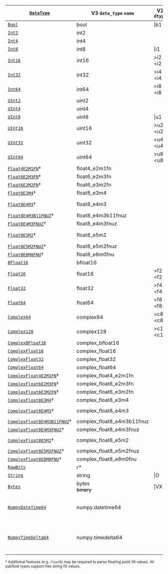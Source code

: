 | [`DataType`]                  | V3 `data_type` `name`      | V2 `dtype`  | [`ElementOwned`] / [`Element`] (Feature Flag) |
| ----------------------------- | -------------------------- | ----------- | --------------------------------------------- |
| [`Bool`]                      | bool                       | \|b1        | [`bool`]                                      |
| [`Int2`]                      | int2                       |             | [`i8`]                                        |
| [`Int4`]                      | int4                       |             | [`i8`]                                        |
| [`Int8`]                      | int8                       | \|i1        | [`i8`]                                        |
| [`Int16`]                     | int16                      | >i2 <i2     | [`i16`]                                       |
| [`Int32`]                     | int32                      | >i4 <i4     | [`i32`]                                       |
| [`Int64`]                     | int64                      | >i8 <i8     | [`i64`]                                       |
| [`UInt2`]                     | uint2                      |             | [`u8`]                                        |
| [`UInt4`]                     | uint4                      |             | [`u8`]                                        |
| [`UInt8`]                     | uint8                      | \|u1        | [`u8`]                                        |
| [`UInt16`]                    | uint16                     | >u2 <u2     | [`u16`]                                       |
| [`UInt32`]                    | uint32                     | >u4 <u4     | [`u32`]                                       |
| [`UInt64`]                    | uint64                     | >u8 <u8     | [`u64`]                                       |
| [`Float4E2M1FN`]†             | float4_e2m1fn              |             |                                               |
| [`Float6E2M3FN`]†             | float6_e2m3fn              |             |                                               |
| [`Float6E3M2FN`]†             | float6_e3m2fn              |             |                                               |
| [`Float8E3M4`]†               | float8_e3m4                |             |                                               |
| [`Float8E4M3`]†               | float8_e4m3                |             |  [`float8::F8E4M3`] (`float8`)                |
| [`Float8E4M3B11FNUZ`]†        | float8_e4m3b11fnuz         |             |                                               |
| [`Float8E4M3FNUZ`]†           | float8_e4m3fnuz            |             |                                               |
| [`Float8E5M2`]†               | float8_e5m2                |             | [`float8::F8E5M2`] (`float8`)                 |
| [`Float8E5M2FNUZ`]†           | float8_e5m2fnuz            |             |                                               |
| [`Float8E8M0FNU`]†            | float8_e8m0fnu             |             |                                               |
| [`BFloat16`]                  | bfloat16                   |             | [`half::bf16`]                                |
| [`Float16`]                   | float16                    | >f2 <f2     | [`half::f16`]                                 |
| [`Float32`]                   | float32                    | >f4 <f4     | [`f32`]                                       |
| [`Float64`]                   | float64                    | >f8 <f8     | [`f64`]                                       |
| [`Complex64`]                 | complex64                  | >c8 <c8     | [`Complex<f32>`]                              |
| [`Complex128`]                | complex128                 | >c16 <c16   | [`Complex<f64>`]                              |
| [`ComplexBFloat16`]           | complex_bfloat16           |             | [`Complex<half::bf16>`]                       |
| [`ComplexFloat16`]            | complex_float16            |             | [`Complex<half::f16>`]                        |
| [`ComplexFloat32`]            | complex_float32            |             | [`Complex<f32>`]                              |
| [`ComplexFloat64`]            | complex_float64            |             | [`Complex<f64>`]                              |
| [`ComplexFloat4E2M1FN`]†      | complex_float4_e2m1fn      |             |                                               |
| [`ComplexFloat6E2M3FN`]†      | complex_float6_e2m3fn      |             |                                               |
| [`ComplexFloat6E3M2FN`]†      | complex_float6_e3m2fn      |             |                                               |
| [`ComplexFloat8E3M4`]†        | complex_float8_e3m4        |             |                                               |
| [`ComplexFloat8E4M3`]†        | complex_float8_e4m3        |             | [`Complex<float8::F8E4M3>`] (`float8`)        |
| [`ComplexFloat8E4M3B11FNUZ`]† | complex_float8_e4m3b11fnuz |             |                                               |
| [`ComplexFloat8E4M3FNUZ`]†    | complex_float8_e4m3fnuz    |             |                                               |
| [`ComplexFloat8E5M2`]†        | complex_float8_e5m2        |             | [`Complex<float8::F8E5M2>`] (`float8`)        |
| [`ComplexFloat8E5M2FNUZ`]†    | complex_float8_e5m2fnuz    |             |                                               |
| [`ComplexFloat8E8M0FNU`]†     | complex_float8_e8m0fnu     |             |                                               |
| [`RawBits`]                   | r*                         |             | `[u8; N]` / `&[u8; N]`                        |
| [`String`]                    | string                     | \|O         | [`String`] / [`&str`]                         |
| [`Bytes`]                     | bytes<br>~~binary~~        | \|VX        | [`Vec<u8>`] / `&[u8]`                         |
| [`NumpyDateTime64`]           | numpy.datetime64           |             | [`i64`]<br>[`chrono::DateTime<Utc>`] (`chrono`)<br>[`jiff::Timestamp`] (`jiff`)  |
| [`NumpyTimeDelta64`]          | numpy.timedelta64          |             | [`i64`]<br>[`chrono::TimeDelta`] (`chrono`)<br>[`jiff::SignedDuration`] (`jiff`) |

<sup>† Additional features (e.g. `float8`) may be required to parse floating point fill values. All subfloat types support hex string fill values.</sup>

[`DataType`]: crate::array::DataType

[`Bool`]: crate::array::DataType::Bool
[`Int2`]: crate::array::DataType::Int2
[`Int4`]: crate::array::DataType::Int4
[`Int8`]: crate::array::DataType::Int8
[`Int16`]: crate::array::DataType::Int16
[`Int32`]: crate::array::DataType::Int32
[`Int64`]: crate::array::DataType::Int64
[`UInt2`]: crate::array::DataType::UInt2
[`UInt4`]: crate::array::DataType::UInt4
[`UInt8`]: crate::array::DataType::UInt8
[`UInt16`]: crate::array::DataType::UInt16
[`UInt32`]: crate::array::DataType::UInt32
[`UInt64`]: crate::array::DataType::UInt64
[`Float4E2M1FN`]: crate::array::DataType::Float4E2M1FN
[`Float6E2M3FN`]: crate::array::DataType::Float6E2M3FN
[`Float6E3M2FN`]: crate::array::DataType::Float6E3M2FN
[`Float8E3M4`]: crate::array::DataType::Float8E3M4
[`Float8E4M3`]: crate::array::DataType::Float8E4M3
[`Float8E4M3B11FNUZ`]: crate::array::DataType::Float8E4M3B11FNUZ
[`Float8E4M3FNUZ`]: crate::array::DataType::Float8E4M3FNUZ
[`Float8E5M2`]: crate::array::DataType::Float8E5M2
[`Float8E5M2FNUZ`]: crate::array::DataType::Float8E5M2FNUZ
[`Float8E8M0FNU`]: crate::array::DataType::Float8E8M0FNU
[`BFloat16`]: crate::array::DataType::BFloat16
[`Float16`]: crate::array::DataType::Float16
[`Float32`]: crate::array::DataType::Float32
[`Float64`]: crate::array::DataType::Float64
[`ComplexBFloat16`]: crate::array::DataType::ComplexBFloat16
[`ComplexFloat16`]: crate::array::DataType::ComplexFloat16
[`ComplexFloat32`]: crate::array::DataType::ComplexFloat32
[`ComplexFloat64`]: crate::array::DataType::ComplexFloat64
[`ComplexFloat4E2M1FN`]: crate::array::DataType::ComplexFloat4E2M1FN`
[`ComplexFloat6E2M3FN`]: crate::array::DataType::ComplexFloat6E2M3FN`
[`ComplexFloat6E3M2FN`]: crate::array::DataType::ComplexFloat6E3M2FN`
[`ComplexFloat8E3M4`]: crate::array::DataType::ComplexFloat8E3M4`
[`ComplexFloat8E4M3`]: crate::array::DataType::ComplexFloat8E4M3`
[`ComplexFloat8E4M3B11FNUZ`]: crate::array::DataType::ComplexFloat8E4M3B11FNUZ
[`ComplexFloat8E4M3FNUZ`]: crate::array::DataType::ComplexFloat8E4M3FNUZ`
[`ComplexFloat8E5M2`]: crate::array::DataType::ComplexFloat8E5M2`
[`ComplexFloat8E5M2FNUZ`]: crate::array::DataType::ComplexFloat8E5M2FNUZ`
[`ComplexFloat8E8M0FNU`]: crate::array::DataType::ComplexFloat8E8M0FNU`
[`Complex64`]: crate::array::DataType::Complex64
[`Complex128`]: crate::array::DataType::Complex128
[`RawBits`]: crate::array::DataType::RawBits
[`String`]: crate::array::DataType::String
[`Bytes`]: crate::array::DataType::Bytes
[`NumpyDateTime64`]: crate::array::DataType::NumpyDateTime64
[`NumpyTimeDelta64`]: crate::array::DataType::NumpyTimeDelta64

[`Element`]: crate::array::Element
[`ElementOwned`]: crate::array::ElementOwned

[`Complex<half::bf16>`]: num::complex::Complex<half::bf16>
[`Complex<half::f16>`]: num::complex::Complex<half::f16>
[`Complex<f32>`]: num::complex::Complex<f32>
[`Complex<f64>`]: num::complex::Complex<f64>
[`Complex<f32>`]: num::complex::Complex<f32>
[`Complex<f64>`]: num::complex::Complex<f64>
[`Complex<float8::F8E4M3>`]: num::complex::Complex<float8::F8E4M3>
[`Complex<float8::F8E5M2>`]: num::complex::Complex<float8::F8E5M2>

[ZEP0001]: https://zarr.dev/zeps/accepted/ZEP0001.html
[zarr-specs #130]: https://github.com/zarr-developers/zarr-specs/issues/130
[ZEP0007 (draft)]: https://github.com/zarr-developers/zeps/pull/47
[data-types/string]: https://github.com/zarr-developers/zarr-extensions/tree/main/data-types/string
[data-types/bytes]: https://github.com/zarr-developers/zarr-extensions/tree/main/data-types/bytes
[data-types/complex_bfloat16]: https://github.com/zarr-developers/zarr-extensions/tree/main/data-types/complex_bfloat16
[data-types/complex_float16]: https://github.com/zarr-developers/zarr-extensions/tree/main/data-types/complex_float16
[data-types/complex_float32]: https://github.com/zarr-developers/zarr-extensions/tree/main/data-types/complex_float32
[data-types/complex_float64]: https://github.com/zarr-developers/zarr-extensions/tree/main/data-types/complex_float64
